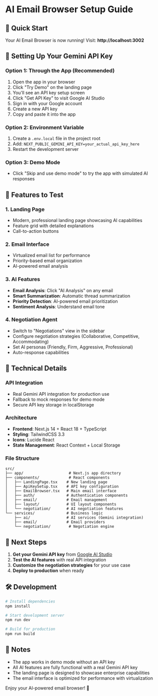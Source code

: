 # AI Email Browser Setup Guide

## 🚀 Quick Start

Your AI Email Browser is now running! Visit: **http://localhost:3002**

## 🔑 Setting Up Your Gemini API Key

### Option 1: Through the App (Recommended)
1. Open the app in your browser
2. Click "Try Demo" on the landing page
3. You'll see an API key setup screen
4. Click "Get API Key" to visit Google AI Studio
5. Sign in with your Google account
6. Create a new API key
7. Copy and paste it into the app

### Option 2: Environment Variable
1. Create a `.env.local` file in the project root
2. Add: `NEXT_PUBLIC_GEMINI_API_KEY=your_actual_api_key_here`
3. Restart the development server

### Option 3: Demo Mode
- Click "Skip and use demo mode" to try the app with simulated AI responses

## 🎯 Features to Test

### 1. Landing Page
- Modern, professional landing page showcasing AI capabilities
- Feature grid with detailed explanations
- Call-to-action buttons

### 2. Email Interface
- Virtualized email list for performance
- Priority-based email organization
- AI-powered email analysis

### 3. AI Features
- **Email Analysis**: Click "AI Analysis" on any email
- **Smart Summarization**: Automatic thread summarization
- **Priority Detection**: AI-powered email prioritization
- **Sentiment Analysis**: Understand email tone

### 4. Negotiation Agent
- Switch to "Negotiations" view in the sidebar
- Configure negotiation strategies (Collaborative, Competitive, Accommodating)
- Set AI personas (Friendly, Firm, Aggressive, Professional)
- Auto-response capabilities

## 🔧 Technical Details

### API Integration
- Real Gemini API integration for production use
- Fallback to mock responses for demo mode
- Secure API key storage in localStorage

### Architecture
- **Frontend**: Next.js 14 + React 18 + TypeScript
- **Styling**: TailwindCSS 3.3
- **Icons**: Lucide React
- **State Management**: React Context + Local Storage

### File Structure
```
src/
├── app/                    # Next.js app directory
├── components/             # React components
│   ├── LandingPage.tsx    # New landing page
│   ├── ApiKeySetup.tsx    # API key configuration
│   ├── EmailBrowser.tsx   # Main email interface
│   ├── auth/              # Authentication components
│   ├── email/             # Email management
│   ├── layout/            # UI layout components
│   └── negotiation/       # AI negotiation features
└── services/              # Business logic
    ├── ai/                # AI services (Gemini integration)
    ├── email/             # Email providers
    └── negotiation/        # Negotiation engine
```

## 🚀 Next Steps

1. **Get your Gemini API key** from [Google AI Studio](https://makersuite.google.com/app/apikey)
2. **Test the AI features** with real API integration
3. **Customize the negotiation strategies** for your use case
4. **Deploy to production** when ready

## 🛠️ Development

```bash
# Install dependencies
npm install

# Start development server
npm run dev

# Build for production
npm run build
```

## 📝 Notes

- The app works in demo mode without an API key
- All AI features are fully functional with a real Gemini API key
- The landing page is designed to showcase enterprise capabilities
- The email interface is optimized for performance with virtualization

Enjoy your AI-powered email browser! 🎉
